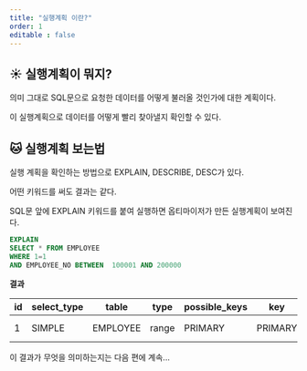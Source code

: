 ```yaml
---
title: "실행계획 이란?"
order: 1
editable : false
---
```


## :sunny: 실행계획이 뭐지?

의미 그대로 SQL문으로 요청한 데이터를 어떻게 불러올 것인가에 대한 계획이다.

이 실행계획으로 데이터를 어떻게 빨리 찾아낼지 확인할 수 있다.

## :cat: 실행계획 보는법

실행 계획을 확인하는 방법으로 EXPLAIN, DESCRIBE, DESC가 있다.

어떤 키워드를 써도 결과는 같다.

SQL문 앞에 EXPLAIN 키워드를 붙여 실행하면 옵티마이저가 만든 실행계획이 보여진다.

```sql
EXPLAIN
SELECT * FROM EMPLOYEE
WHERE 1=1
AND EMPLOYEE_NO BETWEEN  100001 AND 200000
```

**결과**

|id|select_type|table|type|possible_keys|key|key_len|ref|rows|Extra|
|-|-|-|-|-|-|-|-|-|-|
1|SIMPLE|EMPLOYEE|range|PRIMARY|PRIMARY|4||20080|Using where|

이 결과가 무엇을 의미하는지는 다음 편에 계속...

